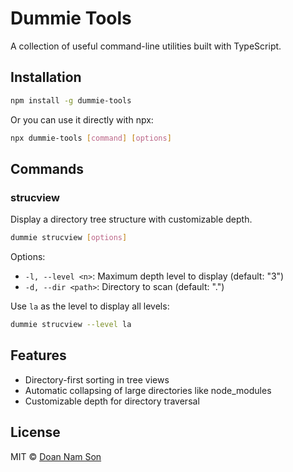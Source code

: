 # Dummie Tools

A collection of useful command-line utilities built with TypeScript.

## Installation

```bash
npm install -g dummie-tools
```

Or you can use it directly with npx:

```bash
npx dummie-tools [command] [options]
```

## Commands

### strucview

Display a directory tree structure with customizable depth.

```bash
dummie strucview [options]
```

Options:

- `-l, --level <n>`: Maximum depth level to display (default: "3")
- `-d, --dir <path>`: Directory to scan (default: ".")

Use `la` as the level to display all levels:

```bash
dummie strucview --level la
```

## Features

- Directory-first sorting in tree views
- Automatic collapsing of large directories like node_modules
- Customizable depth for directory traversal

## License

MIT © [Doan Nam Son](https://github.com/sondoannam)
